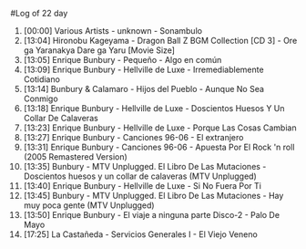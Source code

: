 #Log of 22 day

1. [00:00] Various Artists - unknown - Sonambulo
1. [13:04] Hironobu Kageyama - Dragon Ball Z BGM Collection [CD 3] - Ore ga Yaranakya Dare ga Yaru [Movie Size]
1. [13:05] Enrique Bunbury - Pequeño - Algo en común
1. [13:09] Enrique Bunbury - Hellville de Luxe - Irremediablemente Cotidiano
1. [13:14] Bunbury & Calamaro - Hijos del Pueblo - Aunque No Sea Conmigo
1. [13:18] Enrique Bunbury - Hellville de Luxe - Doscientos Huesos Y Un Collar De Calaveras
1. [13:23] Enrique Bunbury - Hellville de Luxe - Porque Las Cosas Cambian
1. [13:27] Enrique Bunbury - Canciones 96-06 - El extranjero
1. [13:31] Enrique Bunbury - Canciones 96-06 - Apuesta Por El Rock 'n roll (2005 Remastered Version)
1. [13:35] Bunbury - MTV Unplugged. El Libro De Las Mutaciones - Doscientos huesos y un collar de calaveras (MTV Unplugged)
1. [13:40] Enrique Bunbury - Hellville de Luxe - Si No Fuera Por Ti
1. [13:45] Bunbury - MTV Unplugged. El Libro De Las Mutaciones - Hay muy poca gente (MTV Unplugged)
1. [13:50] Enrique Bunbury - El viaje a ninguna parte Disco-2 - Palo De Mayo
1. [17:25] La Castañeda - Servicios Generales I - El Viejo Veneno
